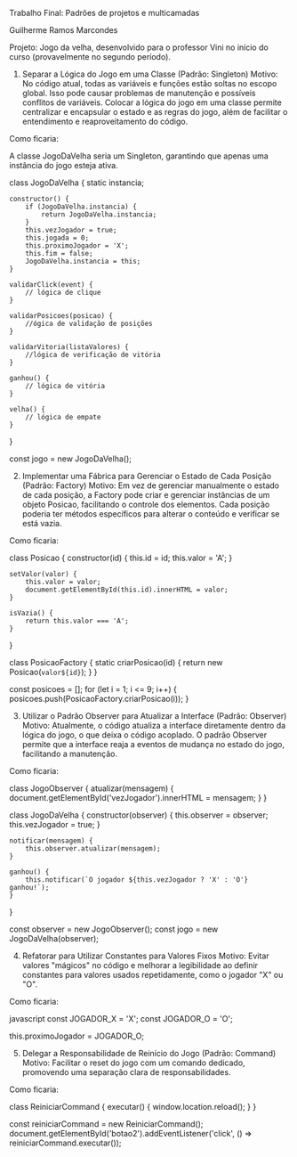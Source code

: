 Trabalho Final: Padrões de projetos e multicamadas

Guilherme Ramos Marcondes

Projeto: Jogo da velha, desenvolvido para o professor Vini no início do curso (provavelmente no segundo período).

1. Separar a Lógica do Jogo em uma Classe (Padrão: Singleton)
Motivo: No código atual, todas as variáveis e funções estão soltas no escopo global. Isso pode causar problemas de manutenção e possíveis conflitos de variáveis. Colocar a lógica do jogo em uma classe permite centralizar e encapsular o estado e as regras do jogo, além de facilitar o entendimento e reaproveitamento do código.

Como ficaria:

A classe JogoDaVelha seria um Singleton, garantindo que apenas uma instância do jogo esteja ativa.

class JogoDaVelha {
    static instancia;

    constructor() {
        if (JogoDaVelha.instancia) {
            return JogoDaVelha.instancia;
        }
        this.vezJogador = true;
        this.jogada = 0;
        this.proximoJogador = 'X';
        this.fim = false;
        JogoDaVelha.instancia = this;
    }

    validarClick(event) {
        // lógica de clique
    }

    validarPosicoes(posicao) {
        //ógica de validação de posições 
    }

    validarVitoria(listaValores) {
        //lógica de verificação de vitória
    }

    ganhou() {
        // lógica de vitória 
    }

    velha() {
        // lógica de empate
    }
}

const jogo = new JogoDaVelha();

2. Implementar uma Fábrica para Gerenciar o Estado de Cada Posição (Padrão: Factory)
Motivo: Em vez de gerenciar manualmente o estado de cada posição, a Factory pode criar e gerenciar instâncias de um objeto Posicao, facilitando o controle dos elementos. Cada posição poderia ter métodos específicos para alterar o conteúdo e verificar se está vazia.

Como ficaria:

class Posicao {
    constructor(id) {
        this.id = id;
        this.valor = 'A';
    }

    setValor(valor) {
        this.valor = valor;
        document.getElementById(this.id).innerHTML = valor;
    }

    isVazia() {
        return this.valor === 'A';
    }
}

class PosicaoFactory {
    static criarPosicao(id) {
        return new Posicao(`valor${id}`);
    }
}

const posicoes = [];
for (let i = 1; i <= 9; i++) {
    posicoes.push(PosicaoFactory.criarPosicao(i));
}

3. Utilizar o Padrão Observer para Atualizar a Interface (Padrão: Observer)
Motivo: Atualmente, o código atualiza a interface diretamente dentro da lógica do jogo, o que deixa o código acoplado. O padrão Observer permite que a interface reaja a eventos de mudança no estado do jogo, facilitando a manutenção.

Como ficaria:

class JogoObserver {
    atualizar(mensagem) {
        document.getElementById('vezJogador').innerHTML = mensagem;
    }
}

class JogoDaVelha {
    constructor(observer) {
        this.observer = observer;
        this.vezJogador = true;
    }

    notificar(mensagem) {
        this.observer.atualizar(mensagem);
    }

    ganhou() {
        this.notificar(`O jogador ${this.vezJogador ? 'X' : 'O'} ganhou!`);
    }
}

const observer = new JogoObserver();
const jogo = new JogoDaVelha(observer);

4. Refatorar para Utilizar Constantes para Valores Fixos
Motivo: Evitar valores "mágicos" no código e melhorar a legibilidade ao definir constantes para valores usados repetidamente, como o jogador "X" ou "O".

Como ficaria:

javascript
const JOGADOR_X = 'X';
const JOGADOR_O = 'O';

this.proximoJogador = JOGADOR_O;

5. Delegar a Responsabilidade de Reinício do Jogo (Padrão: Command)
Motivo: Facilitar o reset do jogo com um comando dedicado, promovendo uma separação clara de responsabilidades.

Como ficaria:

class ReiniciarCommand {
    executar() {
        window.location.reload();
    }
}

const reiniciarCommand = new ReiniciarCommand();
document.getElementById('botao2').addEventListener('click', () => reiniciarCommand.executar());

